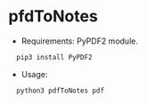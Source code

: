 # pfdToNotes
- Requirements: PyPDF2 module.
```python
  pip3 install PyPDF2
```
- Usage:
```python
  python3 pdfToNotes pdf


